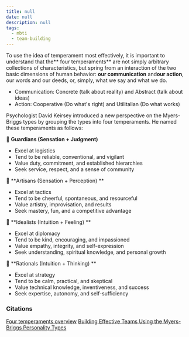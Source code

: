 ```yaml
---
title: null
date: null
description: null
tags:
  - mbti
  - team-building
---
```


To use the idea of temperament most effectively, it is important to understand that the** four temperaments** are not simply arbitrary collections of characteristics, but spring from an interaction of the two basic dimensions of human behavior: **our communication** and**our action**, our words and our deeds, or, simply, what we say and what we do.

- Communication: Concrete (talk about reality) and Abstract (talk about ideas)
- Action: Cooperative (Do what's right) and Utilitalian (Do what works)

Psychologist David Keirsey introduced a new perspective on the Myers-Briggs types by grouping the types into four temperaments. He named these temperaments as follows:


 **Guardians (Sensation + Judgment)**
- Excel at logistics
- Tend to be reliable, conventional, and vigilant
- Value duty, commitment, and established hierarchies
- Seek service, respect, and a sense of community

 **Artisans (Sensation + Perception) **
- Excel at tactics
- Tend to be cheerful, spontaneous, and resourceful
- Value artistry, improvisation, and results
- Seek mastery, fun, and a competitive advantage

 **Idealists (Intuition + Feeling) **
- Excel at diplomacy
- Tend to be kind, encouraging, and impassioned
- Value empathy, integrity, and self-expression
- Seek understanding, spiritual knowledge, and personal growth

 **Rationals (Intuition + Thinking) **
- Excel at strategy
- Tend to be calm, practical, and skeptical
- Value technical knowledge, inventiveness, and success
- Seek expertise, autonomy, and self-sufficiency

### Citations

[Four temperaments overview](https://keirsey.com/temperament-overview/)
[Building Effective Teams Using the Myers-Briggs Personality Types](http://www.cmcgc.com/media/handouts/300502/0140-Wenger.pdf)

